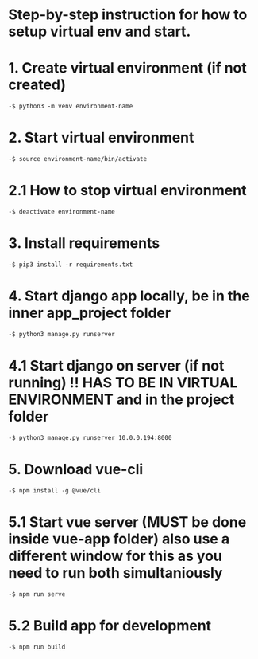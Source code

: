 # Step-by-step instruction for how to setup virtual env and start.


# 1. Create virtual environment (if not created)
    -$ python3 -m venv environment-name

# 2. Start virtual environment
    -$ source environment-name/bin/activate

# 2.1 How to stop virtual environment
    -$ deactivate environment-name

# 3. Install requirements
    -$ pip3 install -r requirements.txt

# 4. Start django app locally, be in the inner app_project folder
    -$ python3 manage.py runserver

# 4.1 Start django on server (if not running) !! HAS TO BE IN VIRTUAL ENVIRONMENT and in the project folder
    -$ python3 manage.py runserver 10.0.0.194:8000

# 5. Download vue-cli
    -$ npm install -g @vue/cli

# 5.1 Start vue server (MUST be done inside vue-app folder) also use a different window for this as you need to run both simultaniously
    -$ npm run serve

# 5.2 Build app for development
    -$ npm run build